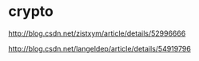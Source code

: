 # crypto

http://blog.csdn.net/zistxym/article/details/52996666

http://blog.csdn.net/langeldep/article/details/54919796